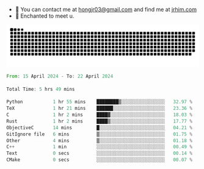 - 📧 You can contact me at hongjr03@gmail.com and find me at [jrhim.com](https://jrhim.com/)
- 💜 Enchanted to meet u.

![snake_animation](https://raw.githubusercontent.com/hongjr03/hongjr03/output/github-contribution-grid-snake.svg)

<!--START_SECTION:waka-->

```rust
From: 15 April 2024 - To: 22 April 2024

Total Time: 5 hrs 49 mins

Python           1 hr 55 mins    ████████▒░░░░░░░░░░░░░░░░   32.97 %
TeX              1 hr 21 mins    ██████░░░░░░░░░░░░░░░░░░░   23.36 %
C                1 hr 2 mins     ████▓░░░░░░░░░░░░░░░░░░░░   18.03 %
Rust             1 hr 2 mins     ████▒░░░░░░░░░░░░░░░░░░░░   17.77 %
ObjectiveC       14 mins         █░░░░░░░░░░░░░░░░░░░░░░░░   04.21 %
GitIgnore file   6 mins          ▒░░░░░░░░░░░░░░░░░░░░░░░░   01.75 %
Other            4 mins          ▒░░░░░░░░░░░░░░░░░░░░░░░░   01.18 %
C++              1 min           ░░░░░░░░░░░░░░░░░░░░░░░░░   00.49 %
Text             0 secs          ░░░░░░░░░░░░░░░░░░░░░░░░░   00.14 %
CMake            0 secs          ░░░░░░░░░░░░░░░░░░░░░░░░░   00.07 %
```

<!--END_SECTION:waka-->
